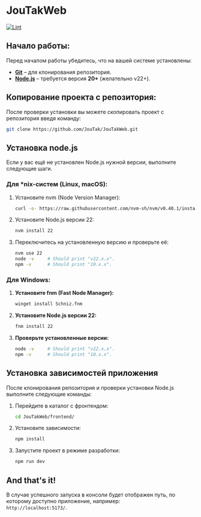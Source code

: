 # JouTakWeb

[![Lint](https://github.com/JouTak/JouTakWeb/actions/workflows/lint.yml/badge.svg)](https://github.com/JouTak/JouTakWeb/actions/workflows/lint.yml)

## Начало работы:

Перед началом работы убедитесь, что на вашей системе установлены:

- **[Git](https://git-scm.com/downloads)** – для клонирования репозитория.
- **[Node.js](https://nodejs.org/en)** – требуется версия **20+** (желательно v22+).

## Копирование проекта с репозитория:

После проверки установки вы можете скопировать проект с репозитория введя команду:

```bash
git clone https://github.com/JouTak/JouTakWeb.git
```

## Установка node.js

Если у вас ещё не установлен Node.js нужной версии, выполните следующие шаги.

### Для \*nix-систем (Linux, macOS):

1. Установите nvm (Node Version Manager):
   ```bash
   curl -o- https://raw.githubusercontent.com/nvm-sh/nvm/v0.40.1/install.sh | bash
   ```
2. Установите Node.js версии 22:
   ```bash
   nvm install 22
   ```
3. Переключитесь на установленную версию и проверьте её:
   ```bash
   nvm use 22
   node -v     # Should print "v22.x.x".
   npm -v      # Should print "10.x.x".
   ```

### Для Windows:

1. **Установите fnm (Fast Node Manager):**
   ```bash
   winget install Schniz.fnm
   ```
2. **Установите Node.js версии 22:**
   ```bash
   fnm install 22
   ```
3. **Проверьте установленные версии:**
   ```bash
   node -v     # Should print "v22.x.x".
   npm -v      # Should print "10.x.x".
   ```

## Установка зависимостей приложения

После клонирования репозитория и проверки установки Node.js выполните следующие команды:

1. Перейдите в каталог с фронтендом:

   ```bash
   cd JouTakWeb/frontend/
   ```

2. Установите зависимости:

   ```bash
   npm install
   ```

3. Запустите проект в режиме разработки:
   ```bash
   npm run dev
   ```

## And that's it!

В случае успешного запуска в консоли будет отображен путь, по которому доступно приложение, например:  
`http://localhost:5173/`.
